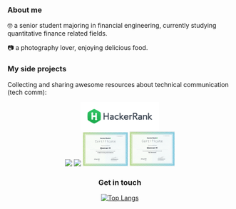  ### About me
 
 🤓 a senior student majoring in financial engineering, currently studying quantitative finance related fields.

 📷 a photography lover, enjoying delicious food.



### My side projects

Collecting and sharing awesome resources about technical communication (tech comm):
<div align=center>
<a href="https://www.hackerrank.com/Qianran YI"><img src="https://github.com/Psingh12354/Java-HackeRank/blob/master/hack.png" width="35%"></img></a>
</div>

<div float=left align=center>
  <img src="https://github.com/blueberrycucumber/Certifications/blob/main/javascript.jpg.png" width="20%" />
  <img src="https://github.com/blueberrycucumber/Certifications/blob/main/sql.jpg.png" width="20%" /> 
  <img src="https://github.com/blueberrycucumber/Certifications/blob/main/problemsolve.jpg.png" width="20%" />
  <img src= https://github.com/blueberrycucumber/Certifications/blob/main/sqla.jpg.png" width="20%" />

 
### Get in touch


[![Top Langs](https://github-readme-stats.vercel.app/api/top-langs/?username=blueberrycucumber&layout=compact)](https://github.com/blueberrycucumber)
